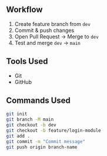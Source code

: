 ## Workflow
1. Create feature branch from `dev`
2. Commit & push changes
3. Open Pull Request → Merge to `dev`
4. Test and merge `dev` → `main`

## Tools Used
- Git
- GitHub

## Commands Used
```bash
git init
git branch -M main
git checkout -b dev
git checkout -b feature/login-module
git add .
git commit -m "Commit message"
git push origin branch-name
